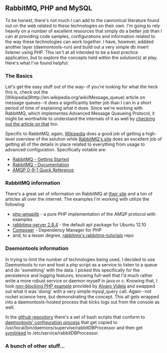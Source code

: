 ## RabbitMQ, PHP and MySQL

To be honest, there's not much I can add to the cannonical literature found out on the web related to these technologies on their own.  I'm going to rely heavily on a number of excellent resources that simply do a better job than I can at providing code samples, configurations and information related to the way these technologies can work together.  I have,  however, addded another layer (daemontools-run) and build out a very simple db insert listener using PHP.  This isn't at all intended to be a best practice application, but to explore the concepts held within the solution(s) at play.  Here's what I've found helpful:

### The Basics

Let's get the easy stuff out of the way--if you're looking for what the heck this is, check out the [Wikipedia]9http://en.wikipedia.org/wiki/Message_queue) article on message queues--it does a significantly better job than I can in a short period of time of explaining what it does.  Since we're working with RabbitMQ, which implementes Advanced Message Queueing Protocol, it might be worthwhile to understand the internals of it as well by [checking out the article on that](http://en.wikipedia.org/wiki/Advanced_Message_Queuing_Protocol) too.

Specific to RabbitMQ, again, [Wikipedia](http://en.wikipedia.org/wiki/RabbitMQ) does a good job of getting a high-level overview of the solution while [RabbitMQ's site](http://www.rabbitmq.com) does an excellent job of getting all of the details in place related to everything from usage to advanced configuration.  Specifically notable are:

 * [RabbitMQ - Getting Started](http://www.rabbitmq.com/getstarted.html)
 * [RabbitMQ - Documentation](http://www.rabbitmq.com/documentation.html)
 * [AMQP 0-9-1 Quick Reference](http://www.rabbitmq.com/amqp-0-9-1-quickref.html)

### RabbitMQ information

There's a great set of information on RabbitMQ at [their site](http://www.rabbitmq.com) and a ton of articles all over the internet.  The examples I'm working with utilize the following:

 * [php-amqplib](https://github.com/videlalvaro/php-amqplib) - a pure PHP implementation of the AMQP protocol with examples
 * [rabbitmq-server 2.8.4](http://www.rabbitmq.com/install-debian.html) - the default apt package for Ubuntu 12.10
 * [Composer](http://getcomposer.org) - Dependency Manager for PHP
 * and, to a lesser degree, [rabbitmq's rabbitmq-tutorials](https://github.com/rabbitmq/rabbitmq-tutorials) repo
 
### Daemontools information

In trying to limit the number of technologies being used, I decided to use Daemontools to run and host a php script as a service to listen to a queue and do 'something' with the data.  I picked this specifically for the persistence and logging features, knowing full-well that I'd much rather write a more robust service or daemon myself in java or c.  Knowing that, I took [non-blocking PHP example](https://github.com/videlalvaro/php-amqplib/blob/master/demo/amqp_consumer_non_blocking.php) provided by [Alvaro Videla](https://github.com/videlalvaro) and swapped out what it was 'doing' with a very simple mysql_query call.  Again--not rocket science here, but demonstrating the concept.  This all gets wrapped into a daemontools-hosted process that kicks logs out from the console as well.  

In the [github repository](https://github.com/patrickmcclory/CodeSherpa/tree/master/RabbitMQPhpMySQL) there's a set of bash scripts that conform to [daemontools' configuration process](http://cr.yp.to/daemontools/faq/create.html#run) that get copied to /usr/local/bin/daemons/supervise/rabbitDBProcessor and then get [symlinked](http://en.wikipedia.org/wiki/Symbolic_link) to /etc/service/rabbitDBProcessor.  


### A bunch of other stuff...


